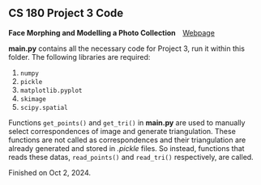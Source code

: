 ## CS 180 Project 3 Code

**Face Morphing and Modelling a Photo Collection**&emsp;[Webpage](https://jianglanwei.github.io/cs180/proj3/)

**main.py** contains all the necessary code for Project 3, run it within this folder. The following libraries are required:

1. `numpy`
2. `pickle`
3. `matplotlib.pyplot`
4. `skimage`
5. `scipy.spatial`

Functions `get_points()` and `get_tri()` in **main.py** are used to manually select correspondences of image and generate triangulation. These functions are not called as correspondences and their triangulation are already generated and stored in _.pickle_ files. So instead, functions that reads these datas, `read_points()` and `read_tri()` respectively, are called.

Finished on Oct 2, 2024.

